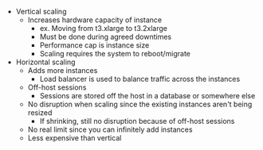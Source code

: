 - Vertical scaling
	- Increases hardware capacity of instance
		- ex. Moving from t3.xlarge to t3.2xlarge
		- Must be done during agreed downtimes
		- Performance cap is instance size
		- Scaling requires the system to reboot/migrate
- Horizontal scaling
	- Adds more instances
		- Load balancer is used to balance traffic across the instances
	- Off-host sessions
		- Sessions are stored off the host in a database or somewhere else
	- No disruption when scaling since the existing instances aren't being resized
		- If shrinking, still no disruption because of off-host sessions
	- No real limit since you can infinitely add instances
	- Less expensive than vertical